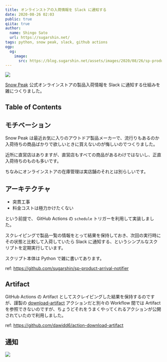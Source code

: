 ```yaml
---
title: オンラインストアの入荷情報を Slack に通知する
date: 2020-08-26 02:03
public: true
qiita: true
author:
  name: Shingo Sato
  url: https://sugarshin.net/
tags: python, snow peak, slack, github actions
ogp:
  og:
    image:
      src: https://blog.sugarshin.net/assets/images/2020/08/26/sp-product-arrival-notifier/main.png
---
```


![](/assets/images/2020/08/26/sp-product-arrival-notifier/main.png)

[Snow Peak](https://www.snowpeak.co.jp/) 公式オンラインストアの製品入荷情報を Slack に通知する仕組みを雑につくりました。

## Table of Contents

## モチベーション

Snow Peak は最近お気に入りのアウトドア製品メーカーで、流行りもあるのか入荷待ちの商品ばかりで欲しいときに買えないのが悔しいのでつくりました。

近所に直営店はありますが、直営店もすべての商品があるわけではないし、正直入荷待ちのものも多いです。

ちなみにオンラインストアの在庫管理は実店舗のそれとは別らしいです。

## アーキテクチャ

- 突貫工事
- 料金コストは極力かけたくない

という前提で、 GitHub Actions の `schedule` トリガーを利用して実装しました。

スクレイピングで製品一覧の情報をとって結果を保持しておき、次回の実行時にその状態と比較して入荷していたら Slack に通知する、というシンプルなスクリプトを定期実行しています。

スクリプト本体は Python で雑に書いてあります。

ref: https://github.com/sugarshin/sp-product-arrival-notifier

## Artifact

GitHub Actions の Artifact としてスクレイピングした結果を保持するのですが、謹製の [download-artifact](https://github.com/actions/download-artifact) アクションだと別々の Workflow 間では Artifact を参照できないのですが、ちょうどそれをうまくやってくれるアクションが公開されていたので利用しました。

ref: https://github.com/dawidd6/action-download-artifact

## 通知

![](/assets/images/2020/08/26/sp-product-arrival-notifier/notify.png)
